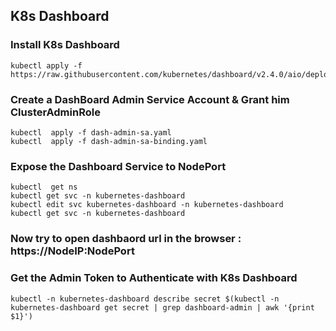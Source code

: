 ## K8s Dashboard


### Install K8s Dashboard

```
kubectl apply -f https://raw.githubusercontent.com/kubernetes/dashboard/v2.4.0/aio/deploy/recommended.yaml
```

### Create a DashBoard Admin Service Account & Grant him ClusterAdminRole

```
kubectl  apply -f dash-admin-sa.yaml
kubectl  apply -f dash-admin-sa-binding.yaml
```

### Expose the Dashboard Service to NodePort
```
kubectl  get ns
kubectl get svc -n kubernetes-dashboard
kubectl edit svc kubernetes-dashboard -n kubernetes-dashboard
kubectl get svc -n kubernetes-dashboard
```

### Now try to open dashbaord url in the browser : https://NodeIP:NodePort


### Get the Admin Token to Authenticate with K8s Dashboard
```
kubectl -n kubernetes-dashboard describe secret $(kubectl -n kubernetes-dashboard get secret | grep dashboard-admin | awk '{print $1}')
```

